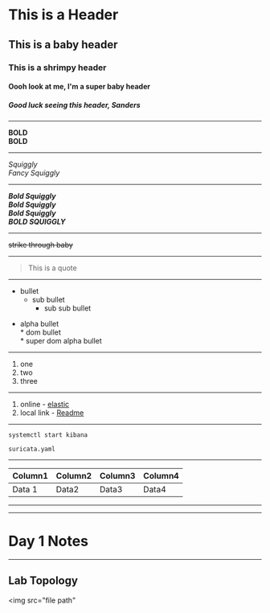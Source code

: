 # This is a Header
## This is a baby header
### This is a shrimpy header
#### Oooh look at me, I'm a super baby header
##### Good luck seeing this header, Sanders

---
**BOLD**  
__BOLD__

---
*Squiggly*  
_Fancy Squiggly_

---
***Bold Squiggly***  
**_Bold Squiggly_**  
__*Bold Squiggly*__    
___BOLD SQUIGGLY___

---
~~strike through baby~~  

---
> This is a quote
---
- bullet
  - sub bullet  
    - sub sub bullet  
* alpha bullet  
      * dom bullet    
        * super dom alpha bullet

---
1. one
1. two
1. three
---
1. online - [elastic](https://elastic.co)
2. local link - [Readme](/home/student/NSM-Engineer/README.md)
---
`systemctl start kibana`

```
suricata.yaml
```
---

| Column1 | Column2 | Column3 | Column4 |
| --- | --- | --- | --- |
|Data 1 | Data2 | Data3 | Data4 |

---
<!-- You cant see me -->  
---
# Day 1 Notes  
---
## Lab Topology
<img src="file path"
